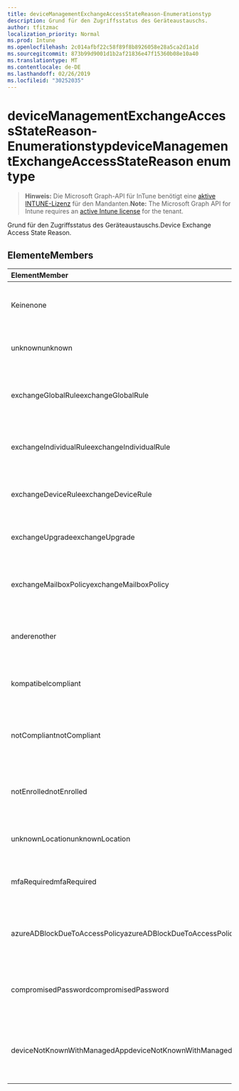 ```yaml
---
title: deviceManagementExchangeAccessStateReason-Enumerationstyp
description: Grund für den Zugriffsstatus des Geräteaustauschs.
author: tfitzmac
localization_priority: Normal
ms.prod: Intune
ms.openlocfilehash: 2c014afbf22c58f89f8b8926058e28a5ca2d1a1d
ms.sourcegitcommit: 873b99d9001d1b2af21836e47f15360b08e10a40
ms.translationtype: MT
ms.contentlocale: de-DE
ms.lasthandoff: 02/26/2019
ms.locfileid: "30252035"
---
```

# <a name="devicemanagementexchangeaccessstatereason-enum-type"></a><span data-ttu-id="5df11-103">deviceManagementExchangeAccessStateReason-Enumerationstyp</span><span class="sxs-lookup"><span data-stu-id="5df11-103">deviceManagementExchangeAccessStateReason enum type</span></span>

> <span data-ttu-id="5df11-104">**Hinweis:** Die Microsoft Graph-API für InTune benötigt eine [aktive INTUNE-Lizenz](https://go.microsoft.com/fwlink/?linkid=839381) für den Mandanten.</span><span class="sxs-lookup"><span data-stu-id="5df11-104">**Note:** The Microsoft Graph API for Intune requires an [active Intune license](https://go.microsoft.com/fwlink/?linkid=839381) for the tenant.</span></span>

<span data-ttu-id="5df11-105">Grund für den Zugriffsstatus des Geräteaustauschs.</span><span class="sxs-lookup"><span data-stu-id="5df11-105">Device Exchange Access State Reason.</span></span>

## <a name="members"></a><span data-ttu-id="5df11-106">Elemente</span><span class="sxs-lookup"><span data-stu-id="5df11-106">Members</span></span>
|<span data-ttu-id="5df11-107">Element</span><span class="sxs-lookup"><span data-stu-id="5df11-107">Member</span></span>|<span data-ttu-id="5df11-108">Wert</span><span class="sxs-lookup"><span data-stu-id="5df11-108">Value</span></span>|<span data-ttu-id="5df11-109">Beschreibung</span><span class="sxs-lookup"><span data-stu-id="5df11-109">Description</span></span>|
|:---|:---|:---|
|<span data-ttu-id="5df11-110">Keine</span><span class="sxs-lookup"><span data-stu-id="5df11-110">none</span></span>|<span data-ttu-id="5df11-111">0</span><span class="sxs-lookup"><span data-stu-id="5df11-111">0</span></span>|<span data-ttu-id="5df11-112">Kein aus Exchange ermittelter Zugriffsstatus Grund</span><span class="sxs-lookup"><span data-stu-id="5df11-112">No access state reason discovered from Exchange</span></span>|
|<span data-ttu-id="5df11-113">unknown</span><span class="sxs-lookup"><span data-stu-id="5df11-113">unknown</span></span>|<span data-ttu-id="5df11-114">1</span><span class="sxs-lookup"><span data-stu-id="5df11-114">1</span></span>|<span data-ttu-id="5df11-115">UnBekannter Zugriffsstatus Grund</span><span class="sxs-lookup"><span data-stu-id="5df11-115">Unknown access state reason</span></span>|
|<span data-ttu-id="5df11-116">exchangeGlobalRule</span><span class="sxs-lookup"><span data-stu-id="5df11-116">exchangeGlobalRule</span></span>|<span data-ttu-id="5df11-117">2</span><span class="sxs-lookup"><span data-stu-id="5df11-117">2</span></span>|<span data-ttu-id="5df11-118">Von der globalen Exchange-Regel festgelegter Zugriffsstatus</span><span class="sxs-lookup"><span data-stu-id="5df11-118">Access state determined by Exchange Global rule</span></span>|
|<span data-ttu-id="5df11-119">exchangeIndividualRule</span><span class="sxs-lookup"><span data-stu-id="5df11-119">exchangeIndividualRule</span></span>|<span data-ttu-id="5df11-120">3</span><span class="sxs-lookup"><span data-stu-id="5df11-120">3</span></span>|<span data-ttu-id="5df11-121">Von Exchange Individual Rule festgelegter Zugriffsstatus</span><span class="sxs-lookup"><span data-stu-id="5df11-121">Access state determined by Exchange Individual rule</span></span>|
|<span data-ttu-id="5df11-122">exchangeDeviceRule</span><span class="sxs-lookup"><span data-stu-id="5df11-122">exchangeDeviceRule</span></span>|<span data-ttu-id="5df11-123">4</span><span class="sxs-lookup"><span data-stu-id="5df11-123">4</span></span>|<span data-ttu-id="5df11-124">Von der Exchange-Geräteregel festgelegter Zugriffsstatus</span><span class="sxs-lookup"><span data-stu-id="5df11-124">Access state determined by Exchange Device rule</span></span>|
|<span data-ttu-id="5df11-125">exchangeUpgrade</span><span class="sxs-lookup"><span data-stu-id="5df11-125">exchangeUpgrade</span></span>|<span data-ttu-id="5df11-126">5</span><span class="sxs-lookup"><span data-stu-id="5df11-126">5</span></span>|<span data-ttu-id="5df11-127">Zugriffsstatus aufgrund des Exchange-Upgrades</span><span class="sxs-lookup"><span data-stu-id="5df11-127">Access state due to Exchange upgrade</span></span>|
|<span data-ttu-id="5df11-128">exchangeMailboxPolicy</span><span class="sxs-lookup"><span data-stu-id="5df11-128">exchangeMailboxPolicy</span></span>|<span data-ttu-id="5df11-129">6</span><span class="sxs-lookup"><span data-stu-id="5df11-129">6</span></span>|<span data-ttu-id="5df11-130">Von Exchange-Postfachrichtlinien festgelegter Zugriffsstatus</span><span class="sxs-lookup"><span data-stu-id="5df11-130">Access state determined by Exchange Mailbox Policy</span></span>|
|<span data-ttu-id="5df11-131">anderen</span><span class="sxs-lookup"><span data-stu-id="5df11-131">other</span></span>|<span data-ttu-id="5df11-132">7</span><span class="sxs-lookup"><span data-stu-id="5df11-132">7</span></span>|<span data-ttu-id="5df11-133">Von Exchange festgelegter Zugriffsstatus</span><span class="sxs-lookup"><span data-stu-id="5df11-133">Access state determined by Exchange</span></span>|
|<span data-ttu-id="5df11-134">kompatibel</span><span class="sxs-lookup"><span data-stu-id="5df11-134">compliant</span></span>|<span data-ttu-id="5df11-135">8</span><span class="sxs-lookup"><span data-stu-id="5df11-135">8</span></span>|<span data-ttu-id="5df11-136">Von Compliance Challenge erteilte Zugriffsstatus</span><span class="sxs-lookup"><span data-stu-id="5df11-136">Access state granted by compliance challenge</span></span>|
|<span data-ttu-id="5df11-137">notCompliant</span><span class="sxs-lookup"><span data-stu-id="5df11-137">notCompliant</span></span>|<span data-ttu-id="5df11-138">9</span><span class="sxs-lookup"><span data-stu-id="5df11-138">9</span></span>|<span data-ttu-id="5df11-139">Von Compliance-Herausforderungen gesperrter Zugriffsstatus</span><span class="sxs-lookup"><span data-stu-id="5df11-139">Access state revoked by compliance challenge</span></span>|
|<span data-ttu-id="5df11-140">notEnrolled</span><span class="sxs-lookup"><span data-stu-id="5df11-140">notEnrolled</span></span>|<span data-ttu-id="5df11-141">10</span><span class="sxs-lookup"><span data-stu-id="5df11-141">10</span></span>|<span data-ttu-id="5df11-142">Von der Verwaltungs Herausforderung gesperrter Zugriffsstatus</span><span class="sxs-lookup"><span data-stu-id="5df11-142">Access state revoked by management challenge</span></span>|
|<span data-ttu-id="5df11-143">unknownLocation</span><span class="sxs-lookup"><span data-stu-id="5df11-143">unknownLocation</span></span>|<span data-ttu-id="5df11-144">12</span><span class="sxs-lookup"><span data-stu-id="5df11-144">12</span></span>|<span data-ttu-id="5df11-145">Zugriffsstatus aufgrund eines unbekannten Standorts</span><span class="sxs-lookup"><span data-stu-id="5df11-145">Access state due to unknown location</span></span>|
|<span data-ttu-id="5df11-146">mfaRequired</span><span class="sxs-lookup"><span data-stu-id="5df11-146">mfaRequired</span></span>|<span data-ttu-id="5df11-147">13</span><span class="sxs-lookup"><span data-stu-id="5df11-147">13</span></span>|<span data-ttu-id="5df11-148">Zugriffsstatus aufgrund der MFA-Herausforderung</span><span class="sxs-lookup"><span data-stu-id="5df11-148">Access state due to MFA challenge</span></span>|
|<span data-ttu-id="5df11-149">azureADBlockDueToAccessPolicy</span><span class="sxs-lookup"><span data-stu-id="5df11-149">azureADBlockDueToAccessPolicy</span></span>|<span data-ttu-id="5df11-150">14</span><span class="sxs-lookup"><span data-stu-id="5df11-150">14</span></span>|<span data-ttu-id="5df11-151">Von der AAD-Zugriffsrichtlinie gesperrter Zugriffsstatus</span><span class="sxs-lookup"><span data-stu-id="5df11-151">Access State revoked by AAD Access Policy</span></span>|
|<span data-ttu-id="5df11-152">compromisedPassword</span><span class="sxs-lookup"><span data-stu-id="5df11-152">compromisedPassword</span></span>|<span data-ttu-id="5df11-153">15</span><span class="sxs-lookup"><span data-stu-id="5df11-153">15</span></span>|<span data-ttu-id="5df11-154">Zugriffsstatus, der durch ein kompromittiertes Kennwort widerrufen wurde</span><span class="sxs-lookup"><span data-stu-id="5df11-154">Access State revoked by compromised password</span></span>|
|<span data-ttu-id="5df11-155">deviceNotKnownWithManagedApp</span><span class="sxs-lookup"><span data-stu-id="5df11-155">deviceNotKnownWithManagedApp</span></span>|<span data-ttu-id="5df11-156">16</span><span class="sxs-lookup"><span data-stu-id="5df11-156">16</span></span>|<span data-ttu-id="5df11-157">Von der Herausforderung der verwalteten Anwendung gesperrter Zugriffsstatus</span><span class="sxs-lookup"><span data-stu-id="5df11-157">Access state revoked by managed application challenge</span></span>|



